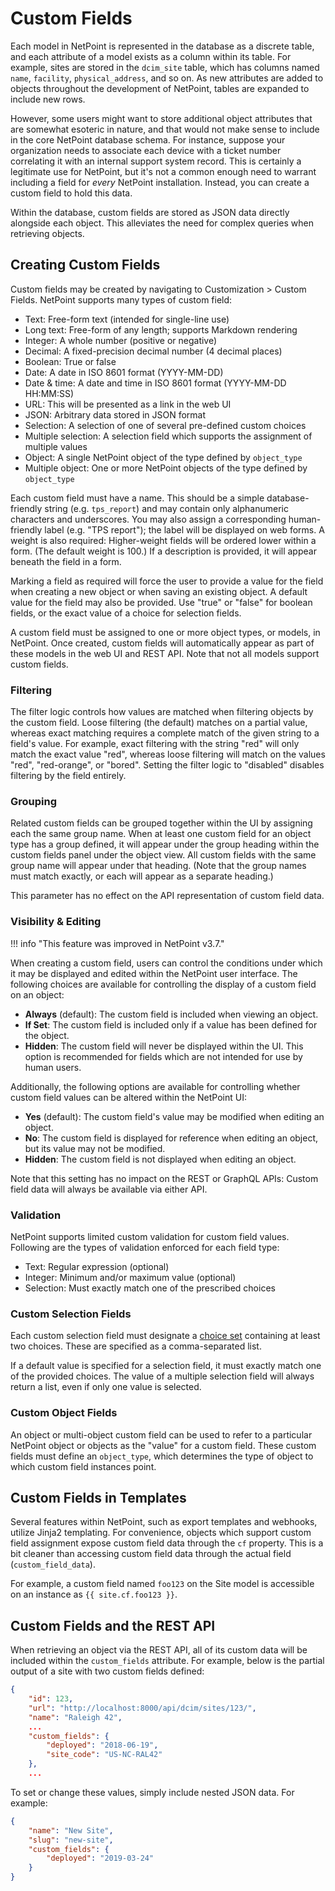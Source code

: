 # Custom Fields

Each model in NetPoint is represented in the database as a discrete table, and each attribute of a model exists as a column within its table. For example, sites are stored in the `dcim_site` table, which has columns named `name`, `facility`, `physical_address`, and so on. As new attributes are added to objects throughout the development of NetPoint, tables are expanded to include new rows.

However, some users might want to store additional object attributes that are somewhat esoteric in nature, and that would not make sense to include in the core NetPoint database schema. For instance, suppose your organization needs to associate each device with a ticket number correlating it with an internal support system record. This is certainly a legitimate use for NetPoint, but it's not a common enough need to warrant including a field for _every_ NetPoint installation. Instead, you can create a custom field to hold this data.

Within the database, custom fields are stored as JSON data directly alongside each object. This alleviates the need for complex queries when retrieving objects.

## Creating Custom Fields

Custom fields may be created by navigating to Customization > Custom Fields. NetPoint supports many types of custom field:

* Text: Free-form text (intended for single-line use)
* Long text: Free-form of any length; supports Markdown rendering
* Integer: A whole number (positive or negative)
* Decimal: A fixed-precision decimal number (4 decimal places)
* Boolean: True or false
* Date: A date in ISO 8601 format (YYYY-MM-DD)
* Date & time: A date and time in ISO 8601 format (YYYY-MM-DD HH:MM:SS)
* URL: This will be presented as a link in the web UI
* JSON: Arbitrary data stored in JSON format
* Selection: A selection of one of several pre-defined custom choices
* Multiple selection: A selection field which supports the assignment of multiple values
* Object: A single NetPoint object of the type defined by `object_type`
* Multiple object: One or more NetPoint objects of the type defined by `object_type`

Each custom field must have a name. This should be a simple database-friendly string (e.g. `tps_report`) and may contain only alphanumeric characters and underscores. You may also assign a corresponding human-friendly label (e.g. "TPS report"); the label will be displayed on web forms. A weight is also required: Higher-weight fields will be ordered lower within a form. (The default weight is 100.) If a description is provided, it will appear beneath the field in a form.

Marking a field as required will force the user to provide a value for the field when creating a new object or when saving an existing object. A default value for the field may also be provided. Use "true" or "false" for boolean fields, or the exact value of a choice for selection fields.

A custom field must be assigned to one or more object types, or models, in NetPoint. Once created, custom fields will automatically appear as part of these models in the web UI and REST API. Note that not all models support custom fields.

### Filtering

The filter logic controls how values are matched when filtering objects by the custom field. Loose filtering (the default) matches on a partial value, whereas exact matching requires a complete match of the given string to a field's value. For example, exact filtering with the string "red" will only match the exact value "red", whereas loose filtering will match on the values "red", "red-orange", or "bored". Setting the filter logic to "disabled" disables filtering by the field entirely.

### Grouping

Related custom fields can be grouped together within the UI by assigning each the same group name. When at least one custom field for an object type has a group defined, it will appear under the group heading within the custom fields panel under the object view. All custom fields with the same group name will appear under that heading. (Note that the group names must match exactly, or each will appear as a separate heading.)

This parameter has no effect on the API representation of custom field data.

### Visibility & Editing

!!! info "This feature was improved in NetPoint v3.7."

When creating a custom field, users can control the conditions under which it may be displayed and edited within the NetPoint user interface. The following choices are available for controlling the display of a custom field on an object:

* **Always** (default): The custom field is included when viewing an object.
* **If Set**: The custom field is included only if a value has been defined for the object.
* **Hidden**: The custom field will never be displayed within the UI. This option is recommended for fields which are not intended for use by human users.

Additionally, the following options are available for controlling whether custom field values can be altered within the NetPoint UI:

* **Yes** (default): The custom field's value may be modified when editing an object.
* **No**: The custom field is displayed for reference when editing an object, but its value may not be modified.
* **Hidden**: The custom field is not displayed when editing an object.

Note that this setting has no impact on the REST or GraphQL APIs: Custom field data will always be available via either API.

### Validation

NetPoint supports limited custom validation for custom field values. Following are the types of validation enforced for each field type:

* Text: Regular expression (optional)
* Integer: Minimum and/or maximum value (optional)
* Selection: Must exactly match one of the prescribed choices

### Custom Selection Fields

Each custom selection field must designate a [choice set](../models/extras/customfieldchoiceset.md) containing at least two choices. These are specified as a comma-separated list.

If a default value is specified for a selection field, it must exactly match one of the provided choices. The value of a multiple selection field will always return a list, even if only one value is selected.

### Custom Object Fields

An object or multi-object custom field can be used to refer to a particular NetPoint object or objects as the "value" for a custom field. These custom fields must define an `object_type`, which determines the type of object to which custom field instances point.

## Custom Fields in Templates

Several features within NetPoint, such as export templates and webhooks, utilize Jinja2 templating. For convenience, objects which support custom field assignment expose custom field data through the `cf` property. This is a bit cleaner than accessing custom field data through the actual field (`custom_field_data`).

For example, a custom field named `foo123` on the Site model is accessible on an instance as `{{ site.cf.foo123 }}`.

## Custom Fields and the REST API

When retrieving an object via the REST API, all of its custom data will be included within the `custom_fields` attribute. For example, below is the partial output of a site with two custom fields defined:

```json
{
    "id": 123,
    "url": "http://localhost:8000/api/dcim/sites/123/",
    "name": "Raleigh 42",
    ...
    "custom_fields": {
        "deployed": "2018-06-19",
        "site_code": "US-NC-RAL42"
    },
    ...
```

To set or change these values, simply include nested JSON data. For example:

```json
{
    "name": "New Site",
    "slug": "new-site",
    "custom_fields": {
        "deployed": "2019-03-24"
    }
}
```
